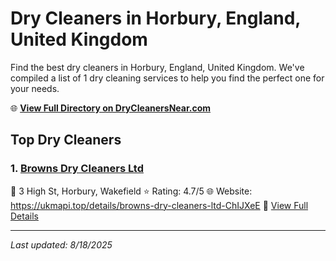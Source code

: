 # Dry Cleaners in Horbury, England, United Kingdom

Find the best dry cleaners in Horbury, England, United Kingdom. We've compiled a list of 1 dry cleaning services to help you find the perfect one for your needs.

🌐 **[View Full Directory on DryCleanersNear.com](https://drycleanersnear.com/city/United%20Kingdom/England/Horbury)**

## Top Dry Cleaners

### 1. [Browns Dry Cleaners Ltd](https://drycleanersnear.com/dryCleaner/68a137bd12336c891145fa80/browns-dry-cleaners-ltd)
📍 3 High St, Horbury, Wakefield
⭐ Rating: 4.7/5
🌐 Website: https://ukmapi.top/details/browns-dry-cleaners-ltd-ChIJXeE
🔗 [View Full Details](https://drycleanersnear.com/dryCleaner/68a137bd12336c891145fa80/browns-dry-cleaners-ltd)


---

*Last updated: 8/18/2025*
